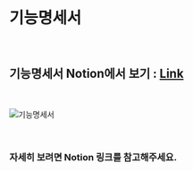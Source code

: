 <br>

# 기능명세서

<br>

## 기능명세서 Notion에서 보기 : [Link](https://extreme-xylocarp-87d.notion.site/917449d85c9f44e380827eb8dbb62d66?v=e169ac03b90c4f198b65bd139b55d605)

<br>

![기능명세서](https://user-images.githubusercontent.com/55949647/154216066-fb1bbabd-9d29-48e6-baf4-f8b5b4185d05.png)

<br>

### 자세히 보려면 Notion 링크를 참고해주세요.